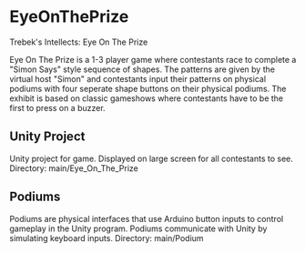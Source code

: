 # EyeOnThePrize
Trebek's Intellects: Eye On The Prize

Eye On The Prize is a 1-3 player game where contestants race to complete a "Simon Says" style sequence of shapes. The patterns are given by the virtual host "Simon" and contestants input their patterns on physical podiums with four seperate shape buttons on their physical podiums. The exhibit is based on classic gameshows where contestants have to be the first to press on a buzzer.

## Unity Project
Unity project for game. Displayed on large screen for all contestants to see. 
Directory: main/Eye_On_The_Prize

## Podiums
Podiums are physical interfaces that use Arduino button inputs to control gameplay in the Unity program. Podiums communicate with Unity by simulating keyboard inputs.
Directory: main/Podium
